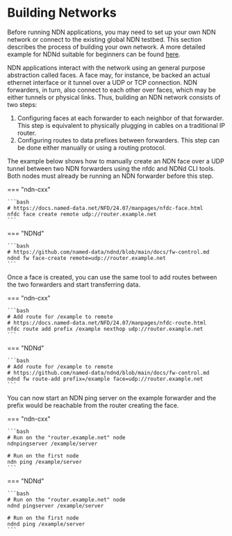 # Building Networks

Before running NDN applications, you may need to set up your own NDN network or connect to the existing global NDN testbed. This section describes the process of building your own network. A more detailed example for NDNd suitable for beginners can be found [here](https://github.com/named-data/ndnd/blob/main/docs/daemon-example.md).

NDN applications interact with the network using an general purpose abstraction called faces. A face may, for instance, be backed an actual ethernet interface or it tunnel over a UDP or TCP connection. NDN forwarders, in turn, also connect to each other over faces, which may be either tunnels or physical links. Thus, building an NDN network consists of two steps:

1. Configuring faces at each forwarder to each neighbor of that forwarder. This step is equivalent to physically plugging in cables on a traditional IP router.
2. Configuring routes to data prefixes between forwarders. This step can be done either manually or using a routing protocol.

The example below shows how to manually create an NDN face over a UDP tunnel between two NDN forwarders using the nfdc and NDNd CLI tools. Both nodes must already be running an NDN forwarder before this step.

=== "ndn-cxx"

    ```bash
    # https://docs.named-data.net/NFD/24.07/manpages/nfdc-face.html
    nfdc face create remote udp://router.example.net
    ```

=== "NDNd"

    ```bash
    # https://github.com/named-data/ndnd/blob/main/docs/fw-control.md
    ndnd fw face-create remote=udp://router.example.net
    ```


Once a face is created, you can use the same tool to add routes between the two forwarders and start transferring data.

=== "ndn-cxx"

    ```bash
    # Add route for /example to remote
    # https://docs.named-data.net/NFD/24.07/manpages/nfdc-route.html
    nfdc route add prefix /example nexthop udp://router.example.net
    ```

=== "NDNd"

    ```bash
    # Add route for /example to remote
    # https://github.com/named-data/ndnd/blob/main/docs/fw-control.md
    ndnd fw route-add prefix=/example face=udp://router.example.net
    ```

You can now start an NDN ping server on the example forwarder and the prefix would be reachable from the router creating the face.

=== "ndn-cxx"

    ```bash
    # Run on the "router.example.net" node
    ndnpingserver /example/server

    # Run on the first node
    ndn ping /example/server
    ```

=== "NDNd"

    ```bash
    # Run on the "router.example.net" node
    ndnd pingserver /example/server

    # Run on the first node
    ndnd ping /example/server
    ```